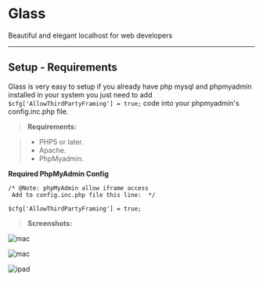 Glass
===================

Beautiful and elegant localhost for web developers 

----------


Setup - Requirements
-------------

Glass is very easy to setup if you already have php mysql and phpmyadmin installed in your system you just need to add `$cfg['AllowThirdPartyFraming'] = true;` code into your phpmyadmin's  config.inc.php file.   

> **Requirements:**

> - PHP5 or later.
> - Apache.
> - PhpMyadmin.


**Required PhpMyAdmin  Config**
```
/* @Note: phpMyAdmin allow iframe access
 Add to config.inc.php file this line:  */

$cfg['AllowThirdPartyFraming'] = true;
```

> **Screenshots:** 

![mac](https://lh5.googleusercontent.com/y3PjwmfOfQdamRzALvxuJOLrRhp0nO-OXj6Yw3y-_Kk0FVConnnxFe2U9mAexwdgIt1kZzBuNdMmJC8=w1366-h615-rw "Mac.png")

![mac](https://lh3.googleusercontent.com/psdFv9VGfJeMY7qbJuVVV9JqEdpU5iRhHpc0NzcMVwNI8x5egeYzrCZJg0gffGy8AXwTsUFQ3NOP730=w1366-h615-rw "Mac2.png")

![ipad](https://lh5.googleusercontent.com/BUmjZKl_zv0uQS6a0USgsM8gqZdzyRUuuKrh0ViAaJejy4e3j07Ixj9sFj2bS6jSO2AhsU1izaqdw6A=w1366-h615-rw "Ipad.png")

